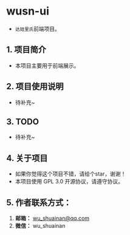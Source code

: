 # wusn-ui
- `达娃里氏`前端项目。

## 1. 项目简介
- 本项目主要用于前端展示。

## 2. 项目使用说明
- 待补充~

## 3. TODO
- 待补充~

## 4. 关于项目
- 如果你觉得这个项目不错，请给个star，谢谢！
- 本项目使用 GPL 3.0 开源协议，请遵守协议。

## 5. 作者联系方式：
1. **邮箱：** wu_shuainan@qq.com
2. **微信：** wu_shuainan
